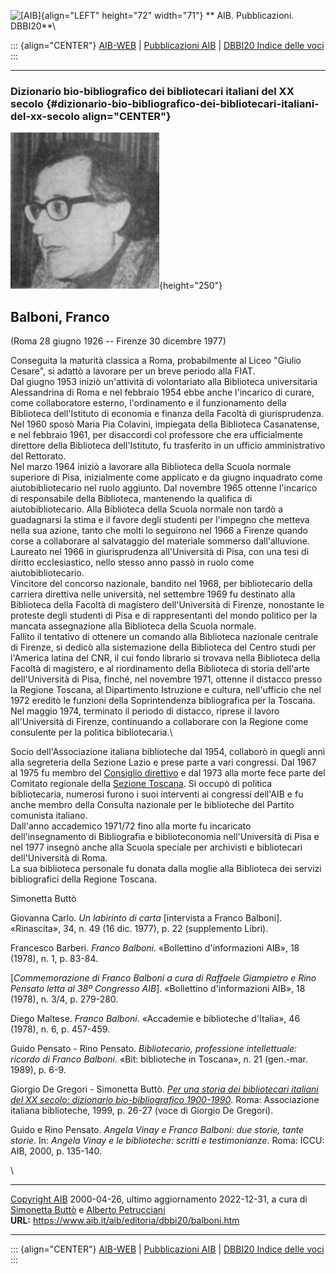 ![\[AIB\]](/aib/wi/aibv72.gif){align="LEFT" height="72" width="71"}
** AIB. Pubblicazioni. DBBI20**\

::: {align="CENTER"}
[AIB-WEB](/) \| [Pubblicazioni AIB](/pubblicazioni/) \| [DBBI20 Indice
delle voci](dbbi20.htm)
:::

------------------------------------------------------------------------

### Dizionario bio-bibliografico dei bibliotecari italiani del XX secolo {#dizionario-bio-bibliografico-dei-bibliotecari-italiani-del-xx-secolo align="CENTER"}

![\[Ritratto\]](balboni.jpg){height="250"}

## Balboni, Franco

(Roma 28 giugno 1926 -- Firenze 30 dicembre 1977)

Conseguita la maturità classica a Roma, probabilmente al Liceo \"Giulio
Cesare\", si adattò a lavorare per un breve periodo alla FIAT.\
Dal giugno 1953 iniziò un\'attività di volontariato alla Biblioteca
universitaria Alessandrina di Roma e nel febbraio 1954 ebbe anche
l\'incarico di curare, come collaboratore esterno, l\'ordinamento e il
funzionamento della Biblioteca dell\'Istituto di economia e finanza
della Facoltà di giurisprudenza. Nel 1960 sposò Maria Pia Colavini,
impiegata della Biblioteca Casanatense, e nel febbraio 1961, per
disaccordi col professore che era ufficialmente direttore della
Biblioteca dell\'Istituto, fu trasferito in un ufficio amministrativo
del Rettorato.\
Nel marzo 1964 iniziò a lavorare alla Biblioteca della Scuola normale
superiore di Pisa, inizialmente come applicato e da giugno inquadrato
come aiutobibliotecario nel ruolo aggiunto. Dal novembre 1965 ottenne
l\'incarico di responsabile della Biblioteca, mantenendo la qualifica di
aiutobibliotecario. Alla Biblioteca della Scuola normale non tardò a
guadagnarsi la stima e il favore degli studenti per l\'impegno che
metteva nella sua azione, tanto che molti lo seguirono nel 1966 a
Firenze quando corse a collaborare al salvataggio del materiale sommerso
dall\'alluvione. Laureato nel 1966 in giurisprudenza all\'Università di
Pisa, con una tesi di diritto ecclesiastico, nello stesso anno passò in
ruolo come aiutobibliotecario.\
Vincitore del concorso nazionale, bandito nel 1968, per bibliotecario
della carriera direttiva nelle università, nel settembre 1969 fu
destinato alla Biblioteca della Facoltà di magistero dell\'Università di
Firenze, nonostante le proteste degli studenti di Pisa e di
rappresentanti del mondo politico per la mancata assegnazione alla
Biblioteca della Scuola normale.\
Fallito il tentativo di ottenere un comando alla Biblioteca nazionale
centrale di Firenze, si dedicò alla sistemazione della Biblioteca del
Centro studi per l\'America latina del CNR, il cui fondo librario si
trovava nella Biblioteca della Facoltà di magistero, e al riordinamento
della Biblioteca di storia dell\'arte dell\'Università di Pisa, finché,
nel novembre 1971, ottenne il distacco presso la Regione Toscana, al
Dipartimento Istruzione e cultura, nell\'ufficio che nel 1972 ereditò le
funzioni della Soprintendenza bibliografica per la Toscana. Nel maggio
1974, terminato il periodo di distacco, riprese il lavoro
all\'Università di Firenze, continuando a collaborare con la Regione
come consulente per la politica bibliotecaria.\

Socio dell\'Associazione italiana biblioteche dal 1954, collaborò in
quegli anni alla segreteria della Sezione Lazio e prese parte a vari
congressi. Dal 1967 al 1975 fu membro del [Consiglio
direttivo](/aib/stor/cariche60.htm) e dal 1973 alla morte fece parte del
Comitato regionale della [Sezione Toscana](/aib/stor/sezioni/tos.htm).
Si occupò di politica bibliotecaria, numerosi furono i suoi interventi
ai congressi dell\'AIB e fu anche membro della Consulta nazionale per le
biblioteche del Partito comunista italiano.\
Dall\'anno accademico 1971/72 fino alla morte fu incaricato
dell\'insegnamento di Bibliografia e biblioteconomia nell\'Università di
Pisa e nel 1977 insegnò anche alla Scuola speciale per archivisti e
bibliotecari dell\'Università di Roma.\
La sua biblioteca personale fu donata dalla moglie alla Biblioteca dei
servizi bibliografici della Regione Toscana.

Simonetta Buttò

Giovanna Carlo. *Un labirinto di carta* \[intervista a Franco Balboni\].
«Rinascita», 34, n. 49 (16 dic. 1977), p. 22 (supplemento Libri).

Francesco Barberi. *Franco Balboni*. «Bollettino d\'informazioni AIB»,
18 (1978), n. 1, p. 83-84.

\[*Commemorazione di Franco Balboni a cura di Raffaele Giampietro e Rino
Pensato letta al 38º Congresso AIB*\]. «Bollettino d\'informazioni AIB»,
18 (1978), n. 3/4, p. 279-280.

Diego Maltese. *Franco Balboni*. «Accademie e biblioteche d\'Italia», 46
(1978), n. 6, p. 457-459.

Guido Pensato - Rino Pensato. *Bibliotecario, professione intellettuale:
ricordo di Franco Balboni*. «Bit: biblioteche in Toscana», n. 21
(gen.-mar. 1989), p. 6-9.

Giorgio De Gregori - Simonetta Buttò. [*Per una storia dei bibliotecari
italiani del XX secolo: dizionario bio-bibliografico
1900-1990*](/aib/editoria/pub065.htm). Roma: Associazione italiana
biblioteche, 1999, p. 26-27 (voce di Giorgio De Gregori).

Guido e Rino Pensato. *Angela Vinay e Franco Balboni: due storie, tante
storie*. In: *Angela Vinay e le biblioteche: scritti e testimonianze*.
Roma: ICCU: AIB, 2000, p. 135-140.

\

------------------------------------------------------------------------

[Copyright AIB](/su-questo-sito/dichiarazione-di-copyright-aib-web/)
2000-04-26, ultimo aggiornamento 2022-12-31, a cura di [Simonetta
Buttò](/aib/redazione3.htm) e [Alberto
Petrucciani](/su-questo-sito/redazione-aib-web/)\
**URL:** https://www.aib.it/aib/editoria/dbbi20/balboni.htm

------------------------------------------------------------------------

::: {align="CENTER"}
[AIB-WEB](/) \| [Pubblicazioni AIB](/pubblicazioni/) \| [DBBI20 Indice
delle voci](dbbi20.htm)
:::
